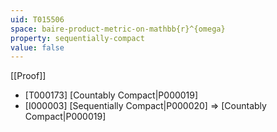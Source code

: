 ```yaml
---
uid: T015506
space: baire-product-metric-on-mathbb{r}^{omega}
property: sequentially-compact
value: false
---
```

[[Proof]]

* [T000173] [Countably Compact|P000019]
* [I000003] [Sequentially Compact|P000020] => [Countably Compact|P000019]

